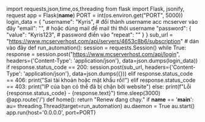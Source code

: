 import requests,json,time,os,threading 
from flask import Flask, jsonify, request
app = Flask(__name__)
PORT = int(os.environ.get("PORT", 5000))
login_data = {
    "username": "Kyris", # đổi thành username acc mcserver vào đây
    "email": "", # hoặc dùng mail để mail thì thôi username 
    "password": {
        "value": "Kyris123", # password điền vào 
        "repeat": ""
    }
}
sub_url = "https://www.mcserverhost.com/api/servers/4653c8b6/subscription" # dán vào đây 
def run_automation():
    session = requests.Session()
    while True:
        response = session.post("https://www.mcserverhost.com/api/login", headers={'Content-Type': 'application/json'}, data=json.dumps(login_data))
        if response.status_code == 200:
            session.post(sub_url, headers={'Content-Type': 'application/json'}, data=json.dumps({}))
        elif response.status_code == 406:
            print("Sai tài khoản hoặc mật khẩu rồi!")
        elif response.status_code == 403:
            print("IP của bạn có thể đã bị chặn bởi website")
        else:
            print(f"Lỗi {response.status_code} - {response.text}")
        time.sleep(3000)
@app.route('/')
def home():
    return "Renew đang chạy."
if __name__ == '__main__':
    au= threading.Thread(target=run_automation)
    au.daemon = True
    au.start()
    app.run(host='0.0.0.0', port=PORT)
